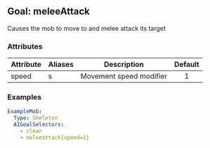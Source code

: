 Goal: meleeAttack
--------------

Causes the mob to move to and melee attack its target

### Attributes

| Attribute | Aliases | Description             | Default |
|-----------|---------|-------------------------|:-------:|
| speed     | s       | Movement speed modifier |    1    |




### Examples

```yaml
ExampleMob:
  Type: Skeleton
  AIGoalSelectors:
    - clear
    - meleeattack{speed=1}
```